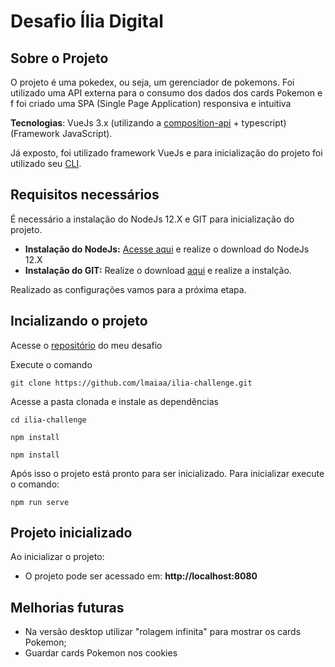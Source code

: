 # Desafio Ília Digital

## Sobre o Projeto

O projeto é uma pokedex, ou seja, um gerenciador de pokemons. Foi utilizado uma API externa para o consumo dos dados dos cards Pokemon e f foi criado uma SPA (Single Page Application) responsiva e intuitiva

**Tecnologias**: VueJs 3.x (utilizando a [composition-api](https://composition-api.vuejs.org/) + typescript) (Framework JavaScript).

Já exposto, foi utilizado framework VueJs e para inicialização do projeto foi utilizado seu [CLI](https://cli.vuejs.org/).

## Requisitos necessários

É necessário a instalação do NodeJs 12.X e GIT para inicialização do projeto.

- **Instalação do NodeJs:** [Acesse aqui](https://nodejs.org/en/download/) e realize o download do NodeJs 12.X
- **Instalação do GIT:** Realize o download [aqui](https://git-scm.com/downloads) e realize a instalção.

Realizado as configurações vamos para a próxima etapa.

## Incializando o projeto

Acesse o [repositório](https://github.com/lmaiaa/ilia-challenge) do meu desafio

Execute o comando

```
git clone https://github.com/lmaiaa/ilia-challenge.git
```

Acesse a pasta clonada e instale as dependências

```
cd ilia-challenge

npm install

npm install
```

Após isso o projeto está pronto para ser inicializado.
Para inicializar execute o comando:

```
npm run serve
```

## Projeto inicializado

Ao inicializar o projeto:

- O projeto pode ser acessado em: **http://localhost:8080**

## Melhorias futuras

- Na versão desktop utilizar "rolagem infinita" para mostrar os cards Pokemon;
- Guardar cards Pokemon nos cookies
